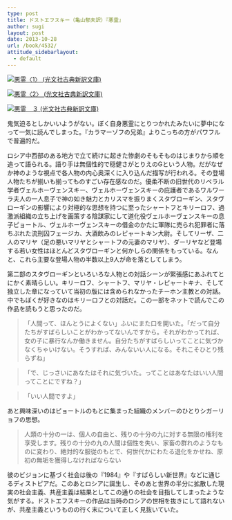 ```yaml
---
type: post
title: ドストエフスキー（亀山郁夫訳）『悪霊』
author: sugi
layout: post
date: 2013-10-28
url: /book/4532/
attitude_sidebarlayout:
  - default
---
```

<a href="http://www.amazon.co.jp/exec/obidos/ASIN/433475211X/chezsugi-22/ref=nosim/" onclick="_gaq.push(['_trackEvent', 'outbound-article', 'http://www.amazon.co.jp/exec/obidos/ASIN/433475211X/chezsugi-22/ref=nosim/', '']);" name="amazletlink" target="_blank"><img src="http://i2.wp.com/ecx.images-amazon.com/images/I/416ITtItu4L._SL160_.jpg?w=660" alt="悪霊〈1〉 (光文社古典新訳文庫)" class="alignleft"  data-recalc-dims="1" /></a>

<a href="http://www.amazon.co.jp/exec/obidos/ASIN/4334752276/chezsugi-22/ref=nosim/" onclick="_gaq.push(['_trackEvent', 'outbound-article', 'http://www.amazon.co.jp/exec/obidos/ASIN/4334752276/chezsugi-22/ref=nosim/', '']);" name="amazletlink" target="_blank"><img src="http://i2.wp.com/ecx.images-amazon.com/images/I/41pwqDu7BvL._SL160_.jpg?w=660" alt="悪霊〈2〉 (光文社古典新訳文庫)" class="alignleft"  data-recalc-dims="1" /></a>

<a href="http://www.amazon.co.jp/exec/obidos/ASIN/433475242X/chezsugi-22/ref=nosim/" onclick="_gaq.push(['_trackEvent', 'outbound-article', 'http://www.amazon.co.jp/exec/obidos/ASIN/433475242X/chezsugi-22/ref=nosim/', '']);" name="amazletlink" target="_blank"><img src="http://i2.wp.com/ecx.images-amazon.com/images/I/416ztS4ErSL._SL160_.jpg?w=660" alt="悪霊　３ (光文社古典新訳文庫)" class="alignleft"  data-recalc-dims="1" /></a>

鬼気迫るとしかいいようがない。ぼく自身悪霊にとりつかれたみたいに夢中になって一気に読んでしまった。『カラマーゾフの兄弟』よりこっちの方がパワフルで普遍的だ。

ロシア中西部のある地方で立て続けに起きた惨劇のそもそものはじまりから順を追って語られる。語り手は無個性的で穏健さがとりえのGという人物。だがなぜか神のような視点で各人物の内心奥深くに入り込んだ描写が行われる。その登場人物たちが揃いも揃ってものすごい存在感なのだ。優柔不断の旧世代のリベラル学者ヴェルホーヴェンスキー、ヴェルホーヴェンスキーの庇護者であるワルワーラ夫人の一人息子で神の如き魅力とカリスマを振りまくスタヴローギン、スタヴローギンの影響により対極的な思想を持つに至ったシャートフとキリーロフ、過激派組織の立ち上げを画策する陰謀家にして道化役ヴェルホーヴェンスキーの息子ピョートル、ヴェルホーヴェンスキーの借金のかたに軍隊に売られ犯罪者に落ちぶれた流刑囚フェージカ、大酒飲みのレピャートキン大尉。そしてリーザ、二人のマリヤ（足の悪いマリヤとシャートフの元妻のマリヤ）、ダーリヤなど登場する若い女性はほとんどスタヴローギンと何かしらの関係をもっている。なんと、これら主要な登場人物の半数以上9人が命を落としてしまう。

第二部のスタヴローギンといろいろな人物との対話シーンが緊張感にあふれてとにかく素晴らしい。キリーロフ、シャートフ、マリヤ・レピャートキナ、そして独立した章になっていて当初の版には含められなかったチーホン主教との対話。中でもぼくが好きなのはキリーロフとの対話だ。この一部をネットで読んでこの作品を読もうと思ったのだ。

> 「人間って、ほんとうによくない」ふいにまた口を開いた。「だって自分たちがすばらしいことがわかってないんですから。それがわかってれば、女の子に暴行なんか働きません。自分たちがすばらしいってことに気づかなくちゃいけない。そうすれば、みんないい人になる。それこそひとり残らずね」
  
> 「で、じっさいにあなたはそれに気づいた。ってことはあなたはいい人間ってことにですね？」
  
> 「いい人間ですよ」 

あと興味深いのはピョートルのもとに集まった組織のメンバーのひとりシガーリョフの思想。

> 人類の十分の一は、個人の自由と、残りの十分の九に対する無限の権利を享受します。残りの十分の九の人間は個性を失い、家畜の群れのようなものに変わり、絶対的な服従のもとで、何世代かにわたる退化をかせね、原初の無垢を獲得しなければならない

彼のビジョンに基づく社会は後の『1984』や『すばらしい新世界』などに通じるディストピアだ。このあとロシアに誕生し、そのあと世界の半分に拡散した現実の社会主義、共産主義は結果としてこの通りの社会を目指してしまったような気がする。ドストエフスキーの作品は当時のロシアの世相を抜きにして語れないが、共産主義というものの行く末について正しく見抜いていた。